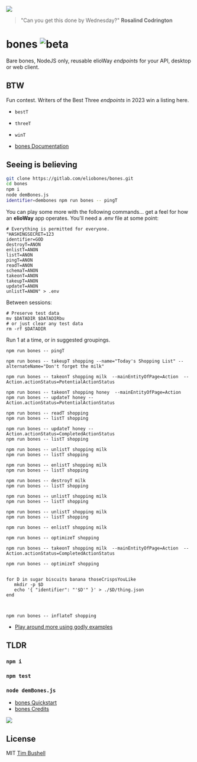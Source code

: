 ![](https://elioway.gitlab.io/eliobones/elio-bones-logo.png)

> "Can you get this done by Wednesday?" **Rosalind Codrington**

# bones ![beta](https://elioway.gitlab.io/eliosin/icon/devops/beta/favicon.ico "beta")

Bare bones, NodeJS only, reusable elioWay _endpoints_ for your API, desktop or web client.

## BTW

Fun contest. Writers of the Best Three _endpoints_ in 2023 win a listing here.

- `bestT`
- `threeT`
- `winT`

- [bones Documentation](https://elioway.gitlab.io/eliobones/bones)

## Seeing is believing

```bash
git clone https://gitlab.com/eliobones/bones.git
cd bones
npm i
node demBones.js
identifier=dembones npm run bones -- pingT
```

You can play some more with the following commands... get a feel for how an **elioWay** app operates. You'll need a .env file at some point:

```
# Everything is permitted for everyone.
"HASHINGSECRET=123
identifier=GOD
destroyT=ANON
enlistT=ANON
listT=ANON
pingT=ANON
readT=ANON
schemaT=ANON
takeonT=ANON
takeupT=ANON
updateT=ANON
unlistT=ANON" > .env
```

Between sessions:

```
# Preserve test data
mv $DATADIR $DATADIRbu
# or just clear any test data
rm -rf $DATADIR
```

Run 1 at a time, or in suggested groupings.

```
npm run bones -- pingT

npm run bones -- takeupT shopping --name="Today's Shopping List" --alternateName="Don't forget the milk"

npm run bones -- takeonT shopping milk  --mainEntityOfPage=Action  --Action.actionStatus=PotentialActionStatus

npm run bones -- takeonT shopping honey  --mainEntityOfPage=Action
npm run bones -- updateT honey --Action.actionStatus=PotentialActionStatus

npm run bones -- readT shopping
npm run bones -- listT shopping

npm run bones -- updateT honey --Action.actionStatus=CompletedActionStatus
npm run bones -- listT shopping

npm run bones -- unlistT shopping milk
npm run bones -- listT shopping

npm run bones -- enlistT shopping milk
npm run bones -- listT shopping

npm run bones -- destroyT milk
npm run bones -- listT shopping

npm run bones -- unlistT shopping milk
npm run bones -- listT shopping

npm run bones -- unlistT shopping milk
npm run bones -- listT shopping

npm run bones -- enlistT shopping milk

npm run bones -- optimizeT shopping

npm run bones -- takeonT shopping milk  --mainEntityOfPage=Action  --Action.actionStatus=CompletedActionStatus

npm run bones -- optimizeT shopping


for D in sugar biscuits banana thoseCrispsYouLike
   mkdir -p $D
   echo '{ "identifier": "'$D'" }' > ./$D/thing.json
end



npm run bones -- inflateT shopping
```

- [Play around more using godly examples](https://elioway.gitlab.io/eliobones/bones/playing-god.html)

## TLDR

### `npm i`

### `npm test`

### `node demBones.js`

- [bones Quickstart](https://elioway.gitlab.io/eliobones/bones/quickstart.html)
- [bones Credits](https://elioway.gitlab.io/eliobones/bones/credits.html)

![](https://elioway.gitlab.io/eliobones/apple-touch-icon.png)

## License

MIT [Tim Bushell](mailto:theElioWay@gmail.com)
